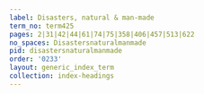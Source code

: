 ```yaml
---
label: Disasters, natural & man-made
term_no: term425
pages: 2|31|42|44|61|74|75|358|406|457|513|622
no_spaces: Disastersnaturalmanmade
pid: disastersnaturalmanmade
order: '0233'
layout: generic_index_term
collection: index-headings
---
```

